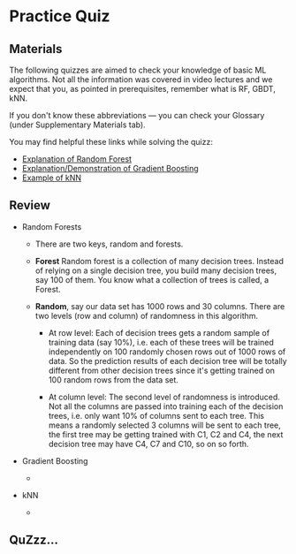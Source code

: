 # Practice Quiz

## Materials

The following quizzes are aimed to check your knowledge of basic ML algorithms. Not all the information was covered in video lectures and we expect that you, as pointed in prerequisites, remember what is RF, GBDT, kNN.

If you don't know these abbreviations — you can check your Glossary (under Supplementary Materials tab).

You may find helpful these links while solving the quizz:

+ [Explanation of Random Forest](http://www.datasciencecentral.com/profiles/blogs/random-forests-explained-intuitively)
+ [Explanation/Demonstration of Gradient Boosting](http://arogozhnikov.github.io/2016/06/24/gradient_boosting_explained.html)
+ [Example of kNN](https://www.analyticsvidhya.com/blog/2014/10/introduction-k-neighbours-algorithm-clustering/)

## Review

+ Random Forests

	+ There are two keys, random and forests. 

	+ **Forest** Random forest is a collection of many decision trees. Instead of relying on a single decision tree, you build many decision trees, say 100 of them. You know what a collection of trees is called, a Forest.

	+ **Random**, say our data set has 1000 rows and 30 columns. There are two levels (row and column) of randomness in this algorithm.

		+ At row level: Each of decision trees gets a random sample of training data (say 10%), i.e. each of these trees will be trained independently on 100 randomly chosen rows out of 1000 rows of data. So the prediction results of each decision tree will be totally different from other decision trees since it's getting trained on 100 random rows from the data set.

		+ At column level: The second level of randomness is introduced. Not all the columns are passed into training each of the decision trees, i.e. only want 10% of columns sent to each tree. This means a randomly selected 3 columns will be sent to each tree, the first tree may be getting trained with C1, C2 and C4, the next decision tree may have C4, C7 and C10, so on so forth.





+ Gradient Boosting
	
	+


+ kNN

	+


## QuZzz...

